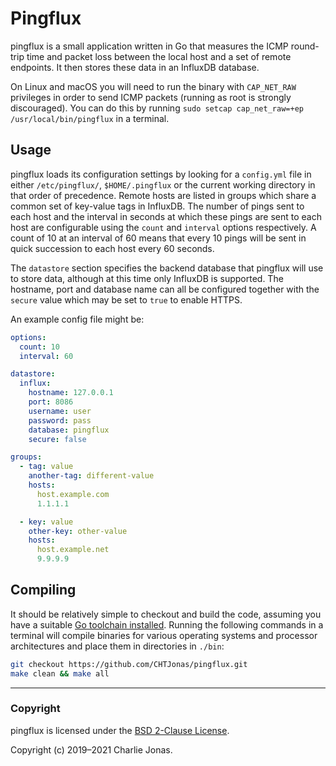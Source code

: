 # Pingflux

pingflux is a small application written in Go that measures the ICMP round-trip time and packet loss between the local host and a set of remote endpoints. It then stores these data in an InfluxDB database.

On Linux and macOS you will need to run the binary with `CAP_NET_RAW` privileges in order to send ICMP packets (running as root is strongly discouraged). You can do this by running `sudo setcap cap_net_raw=+ep /usr/local/bin/pingflux` in a terminal.

## Usage

pingflux loads its configuration settings by looking for a `config.yml` file in either `/etc/pingflux/`, `$HOME/.pingflux` or the current working directory in that order of precedence. Remote hosts are listed in groups which share a common set of key-value tags in InfluxDB. The number of pings sent to each host and the interval in seconds at which these pings are sent to each host are configurable using the `count` and `interval` options respectively. A count of 10 at an interval of 60 means that every 10 pings will be sent in quick succession to each host every 60 seconds.

The `datastore` section specifies the backend database that pingflux will use to store data, although at this time only InfluxDB is supported. The hostname, port and database name can all be configured together with the `secure` value which may be set to `true` to enable HTTPS.

An example config file might be:

```yaml
options:
  count: 10
  interval: 60

datastore:
  influx:
    hostname: 127.0.0.1
    port: 8086
    username: user
    password: pass
    database: pingflux
    secure: false

groups:
  - tag: value
    another-tag: different-value
    hosts:
      host.example.com
      1.1.1.1

  - key: value
    other-key: other-value
    hosts:
      host.example.net
      9.9.9.9
```

## Compiling

It should be relatively simple to checkout and build the code, assuming you have a suitable [Go toolchain installed](https://golang.org/doc/install). Running the following commands in a terminal will compile binaries for various operating systems and processor architectures and place them in directories in `./bin`:

```bash
git checkout https://github.com/CHTJonas/pingflux.git
make clean && make all
```

---

### Copyright

pingflux is licensed under the [BSD 2-Clause License](https://opensource.org/licenses/BSD-2-Clause).

Copyright (c) 2019–2021 Charlie Jonas.
